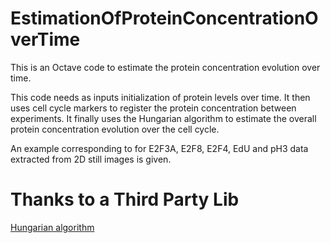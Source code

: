 # EstimationOfProteinConcentrationOverTime

This is an Octave code to estimate the protein concentration evolution over time.

This code needs as inputs initialization of protein levels over time. It then uses cell cycle markers to register the protein concentration between experiments. It finally uses the Hungarian algorithm to estimate the overall protein concentration evolution over the cell cycle.

An example corresponding to for E2F3A, E2F8, E2F4, EdU and pH3 data extracted from 2D still images is given.

# Thanks to a Third Party Lib

[Hungarian algorithm](http://www.cad.zju.edu.cn/home/dengcai/Data/code/hungarian.m)
